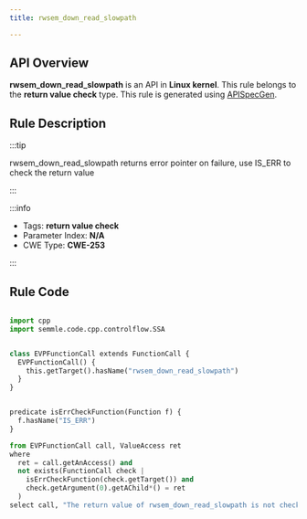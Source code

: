 ```yaml
---
title: rwsem_down_read_slowpath

---
```



## API Overview
**rwsem_down_read_slowpath** is an API in **Linux kernel**. This rule belongs to the **return value check** type. This rule is generated using [APISpecGen](../../tools/APISpecGen).
## Rule Description

:::tip

rwsem_down_read_slowpath returns error pointer on failure, use IS_ERR to check the return value

:::

:::info

- Tags: **return value check**
- Parameter Index: **N/A**
- CWE Type: **CWE-253**

:::

## Rule Code
```python

import cpp
import semmle.code.cpp.controlflow.SSA


class EVPFunctionCall extends FunctionCall {
  EVPFunctionCall() {
    this.getTarget().hasName("rwsem_down_read_slowpath")
  }
}


predicate isErrCheckFunction(Function f) {
  f.hasName("IS_ERR") 
}

from EVPFunctionCall call, ValueAccess ret
where
  ret = call.getAnAccess() and
  not exists(FunctionCall check |
    isErrCheckFunction(check.getTarget()) and
    check.getArgument(0).getAChild*() = ret
  )
select call, "The return value of rwsem_down_read_slowpath is not checked with IS_ERR."
    
```
